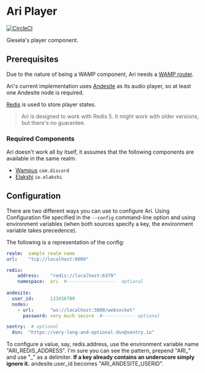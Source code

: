 # Ari Player

[![CircleCI](https://circleci.com/gh/gieseladev/ari-player.svg?style=svg)](https://circleci.com/gh/gieseladev/ari-player)

Giesela's player component.


## Prerequisites

Due to the nature of being a WAMP component, Ari needs a
[WAMP router](https://wamp-proto.org/implementations.html#routers).

Ari's current implementation uses
[Andesite](https://github.com/natanbc/andesite-node) as its audio
player, so at least one Andesite node is required.

[Redis](https://redis.io/) is used to store player states.

> Ari is designed to work with Redis 5.
> It might work with older versions, but there's no guarantee.


### Required Components

Ari doesn't work all by itself, it assumes that the following components
are available in the same realm.

- [Wampus](https://github.com/gieseladev/wampus) `com.discord`
- [Elakshi](https://github.com/gieseladev/elakshi) `io.elakshi`


## Configuration

There are two different ways you can use to configure Ari. Using
Configuration file specified in the `--config` command-line option and
using environment variables (when both sources specify a key, the
environment variable takes precedence).

The following is a representation of the config:

```yaml
realm:  sample realm name
url:    "tcp://localhost:8000"

redis:
    address:    "redis://localhost:6379"  
    namespace:  ari  #------------------  optional
  
andesite:
  user_id:      123456789
  nodes:
    - url:      "ws://localhost:5000/websocket"
      password: very much secure  #------------ optional

sentry:  # optional
  dsn:  "https://very-long-and-optional-dsn@sentry.io"
```

To configure a value, say, redis.address, use the environment variable
name "ARI_REDIS_ADDRESS". I'm sure you can see the pattern, prepend
"ARI_" and use "_" as a delimiter. **If a key already contains an
underscore simply ignore it.** andesite.user_id becomes
"ARI_ANDESITE_USERID".
